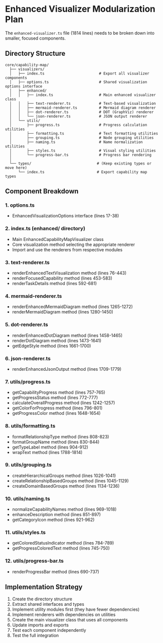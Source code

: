 # Enhanced Visualizer Modularization Plan

The `enhanced-visualizer.ts` file (1814 lines) needs to be broken down into smaller, focused components.

## Directory Structure

```
core/capability-map/
  ├── visualizers/
  │   ├── index.ts                         # Export all visualizer components
  │   ├── options.ts                       # Shared visualization options interface
  │   ├── enhanced/
  │   │   ├── index.ts                     # Main enhanced visualizer class
  │   │   ├── text-renderer.ts             # Text-based visualization
  │   │   ├── mermaid-renderer.ts          # Mermaid diagram renderer
  │   │   ├── dot-renderer.ts              # DOT (GraphViz) renderer
  │   │   └── json-renderer.ts             # JSON output renderer
  │   └── utils/
  │       ├── progress.ts                  # Progress calculation utilities
  │       ├── formatting.ts                # Text formatting utilities
  │       ├── grouping.ts                  # Node grouping utilities
  │       ├── naming.ts                    # Name normalization utilities
  │       ├── styles.ts                    # Visual styling utilities
  │       └── progress-bar.ts              # Progress bar rendering
  │
  └── types/                              # (Keep existing types or move here)
      └── index.ts                        # Export capability map types
```

## Component Breakdown

### 1. options.ts
- EnhancedVisualizationOptions interface (lines 17-38)

### 2. index.ts (enhanced/ directory)
- Main EnhancedCapabilityMapVisualizer class
- Core visualization method selecting the appropriate renderer
- Import and use the renderers from respective modules

### 3. text-renderer.ts
- renderEnhancedTextVisualization method (lines 76-443)
- renderFocusedCapability method (lines 453-583)
- renderTaskDetails method (lines 592-681)

### 4. mermaid-renderer.ts
- renderEnhancedMermaidDiagram method (lines 1265-1272)
- renderMermaidDiagram method (lines 1280-1450)

### 5. dot-renderer.ts
- renderEnhancedDotDiagram method (lines 1458-1465)
- renderDotDiagram method (lines 1473-1641)
- getEdgeStyle method (lines 1661-1700)

### 6. json-renderer.ts
- renderEnhancedJsonOutput method (lines 1709-1779)

### 7. utils/progress.ts
- getCapabilityProgress method (lines 757-765)
- getProgressStatus method (lines 772-777)
- calculateOverallProgress method (lines 1242-1257)
- getColorForProgress method (lines 796-801)
- getProgressColor method (lines 1648-1654)

### 8. utils/formatting.ts
- formatRelationshipType method (lines 808-823)
- formatGroupName method (lines 830-844)
- getTypeLabel method (lines 904-912)
- wrapText method (lines 1788-1814)

### 9. utils/grouping.ts
- createHierarchicalGroups method (lines 1026-1041)
- createRelationshipBasedGroups method (lines 1045-1129)
- createDomainBasedGroups method (lines 1134-1236)

### 10. utils/naming.ts
- normalizeCapabilityNames method (lines 969-1018)
- enhanceDescription method (lines 851-897)
- getCategoryIcon method (lines 921-962)

### 11. utils/styles.ts
- getColoredStatusIndicator method (lines 784-789)
- getProgressColoredText method (lines 745-750)

### 12. utils/progress-bar.ts
- renderProgressBar method (lines 690-737)

## Implementation Strategy

1. Create the directory structure
2. Extract shared interfaces and types
3. Implement utility modules first (they have fewer dependencies)
4. Implement renderers with dependencies on utilities
5. Create the main visualizer class that uses all components
6. Update imports and exports
7. Test each component independently
8. Test the full integration